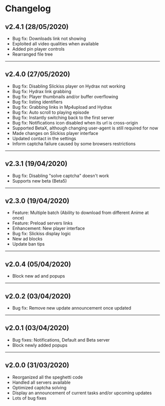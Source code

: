 # Changelog

## v2.4.1 (28/05/2020)
- Bug fix: Downloads link not showing
- Exploited all video qualities when available
- Added pin player controls
- Rearranged file tree

---

## v2.4.0 (27/05/2020)
- Bug fix: Disabling Slickiss player on Hydrax not working
- Bug fix: Hydrax link grabbing
- Bug fix: Player thumbnails and/or buffer overflowing
- Bug fix: listing identifiers
- Bug fix: Grabbing links in Mp4upload and Hydrax
- Bug fix: Auto scroll to playing episode
- Bug fix: Instantly switching back to the first server
- Bug fix: Notifications icon disabled when its url is cross-origin
- Supported BetaX, although changing user-agent is still required for now
- Made changes on Slickiss player interface
- Updated contact in the settings
- Inform captcha failure caused by some browsers restrictions

---

## v2.3.1 (19/04/2020)

- Bug fix: Disabling "solve captcha" doesn't work
- Supports new beta (Beta5)

---

## v2.3.0 (19/04/2020)

- Feature: Multiple batch (Ability to download from different Anime at once)
- Feature: Preload servers links 
- Enhancement: New player interface
- Bug fix: Slickiss display logic
- New ad blocks
- Update ban tips

---

## v2.0.4 (05/04/2020)

- Block new ad and popups

---

## v2.0.2 (03/04/2020)

- Bug fix: Remove new update announcement once updated

---

## v2.0.1 (03/04/2020)

- Bug fixes: Notifications, Default and Beta server
- Block newly added popups

---

## v2.0.0 (31/03/2020)

- Reorganized all the speghetti code 
- Handled all servers available
- Optimized captcha solving
- Display an announcement of current tasks and/or upcoming updates
- Lots of bug fixes


